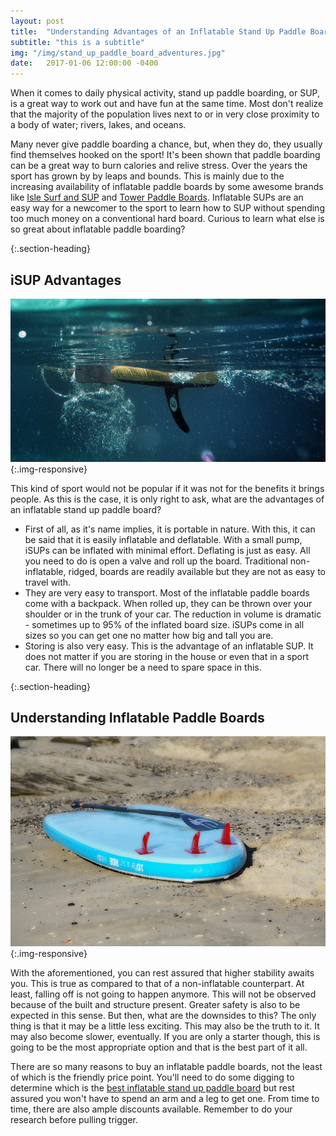```yaml
---
layout: post
title:  "Understanding Advantages of an Inflatable Stand Up Paddle Board!"
subtitle: "this is a subtitle"
img: "/img/stand_up_paddle_board_adventures.jpg"
date:   2017-01-06 12:00:00 -0400
---
```


When it comes to daily physical activity, stand up paddle boarding, or SUP, is a great way to work out and have fun at the same time.
Most don't realize that the majority of the population lives next to or in very close proximity to a body of water; rivers, lakes, and oceans.

Many never give paddle boarding a chance, but, when they do, they usually find themselves hooked on the sport!
It's been shown that paddle boarding can be a great way to burn calories and relive stress. Over the years the sport
has grown by by leaps and bounds. This is mainly due to the increasing availability of inflatable paddle boards by some
awesome brands like [Isle Surf and SUP](http://www.islesurfandsup.com/) and [Tower Paddle Boards](http://www.towerpaddleboards.com/).
Inflatable SUPs are an easy way for a newcomer to the sport to learn how to SUP without spending too much money on a
conventional hard board. Curious to learn what else is so great about inflatable paddle boarding?

{:.section-heading}
## iSUP Advantages

![Inflatable stand up paddle board fin](/img/isup_fin.jpg){:.img-responsive}

This kind of sport would not be popular if it was not for the benefits it brings people. As this is
the case, it is only right to ask, what are the advantages of an inflatable stand up paddle board?

* First of all, as it's name implies, it is portable in nature. With this, it can be said that
  it is easily inflatable and deflatable. With a small pump, iSUPs can be inflated with minimal effort. Deflating is just
  as easy. All you need to do is open a valve and roll up the board. Traditional non-inflatable, ridged, boards are
  readily available but they are not as easy to travel with.
* They are very easy to transport. Most of the inflatable paddle boards come with a backpack. When rolled up, they
  can be thrown over your shoulder or in the trunk of your car. The reduction in volume is dramatic - sometimes up to 95%
  of the inflated board size. iSUPs come in all sizes so you can get one no matter how big and tall you are.
* Storing is also very easy. This is the advantage of an inflatable SUP. It does not matter if you are storing
  in the house or even that in a sport car. There will no longer be a need to spare space in this.

{:.section-heading}
## Understanding Inflatable Paddle Boards

![Inflatable paddle board in the sand](/img/inflatable_paddle_board_beach.jpg){:.img-responsive}

With the aforementioned, you can rest assured that higher stability awaits you. This is true as compared to that
of a non-inflatable counterpart. At least, falling off is not going to happen anymore. This will not be observed
because of the built and structure present. Greater safety is also to be expected in this sense. But then, what
are the downsides to this? The only thing is that it may be a little less exciting. This may also be the truth to
it. It may also become slower, eventually. If you are only a starter though, this is going to be the most appropriate
option and that is the best part of it all.

There are so many reasons to buy an inflatable paddle boards, not the least of which is the friendly price point.
You'll need to do some digging to determine which is the [best inflatable stand up paddle board](https://www.standuppaddleboard.guide/top-5-best-inflatable-stand-up-paddle-boards-2017/)
but rest assured you won't have to spend an arm and a leg to get one. From time to time, there are also ample discounts available.
Remember to do your research before pulling trigger.
